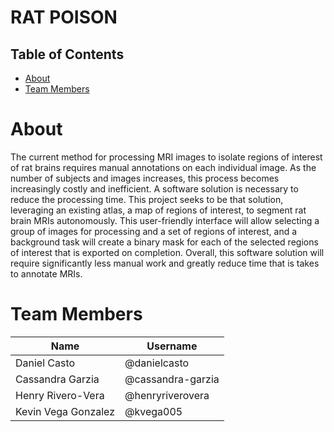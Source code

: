 # RAT POISON

## Table of Contents
- [About](#about)
- [Team Members](#team-members)

# About
The current method for processing MRI images to isolate regions of interest of rat brains
requires manual annotations on each individual image. As the number of subjects and images
increases, this process becomes increasingly costly and inefficient. A software solution is
necessary to reduce the processing time. This project seeks to be that solution, leveraging 
an existing atlas, a map of regions of interest, to segment rat brain MRIs autonomously. This
user-friendly interface will allow selecting a group of images for processing and a set of regions
of interest, and a background task will create a binary mask for each of the selected regions of
interest that is exported on completion. Overall, this software solution will require significantly
less manual work and greatly reduce time that is takes to annotate MRIs.

# Team Members
| Name  | Username |
| ------------- | ------------- |
| Daniel Casto | @danielcasto |
| Cassandra Garzia | @cassandra-garzia |
| Henry Rivero-Vera | @henryriverovera |
| Kevin Vega Gonzalez | @kvega005 |
